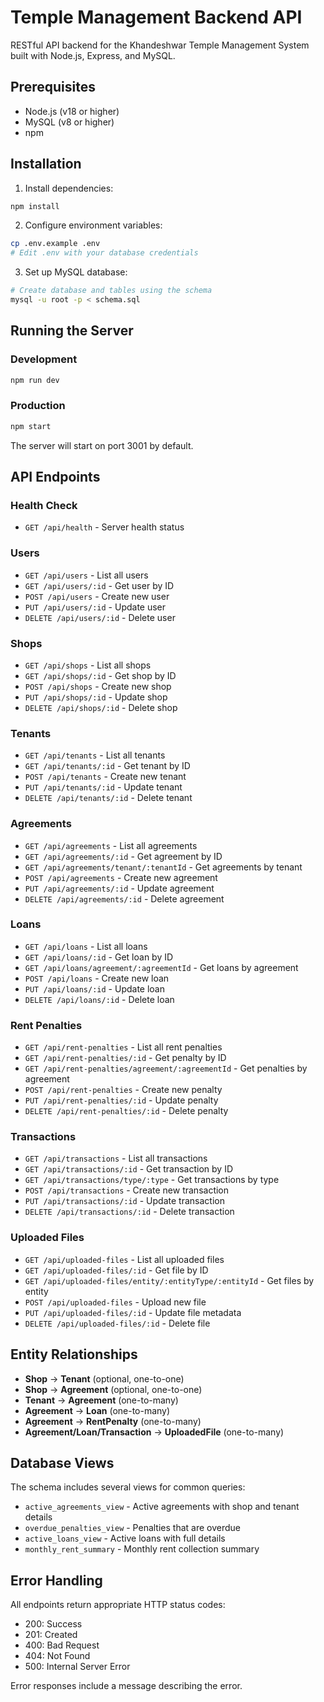 # Temple Management Backend API

RESTful API backend for the Khandeshwar Temple Management System built with Node.js, Express, and MySQL.

## Prerequisites

- Node.js (v18 or higher)
- MySQL (v8 or higher)
- npm

## Installation

1. Install dependencies:
```bash
npm install
```

2. Configure environment variables:
```bash
cp .env.example .env
# Edit .env with your database credentials
```

3. Set up MySQL database:
```bash
# Create database and tables using the schema
mysql -u root -p < schema.sql
```

## Running the Server

### Development
```bash
npm run dev
```

### Production
```bash
npm start
```

The server will start on port 3001 by default.

## API Endpoints

### Health Check
- `GET /api/health` - Server health status

### Users
- `GET /api/users` - List all users
- `GET /api/users/:id` - Get user by ID
- `POST /api/users` - Create new user
- `PUT /api/users/:id` - Update user
- `DELETE /api/users/:id` - Delete user

### Shops
- `GET /api/shops` - List all shops
- `GET /api/shops/:id` - Get shop by ID
- `POST /api/shops` - Create new shop
- `PUT /api/shops/:id` - Update shop
- `DELETE /api/shops/:id` - Delete shop

### Tenants
- `GET /api/tenants` - List all tenants
- `GET /api/tenants/:id` - Get tenant by ID
- `POST /api/tenants` - Create new tenant
- `PUT /api/tenants/:id` - Update tenant
- `DELETE /api/tenants/:id` - Delete tenant

### Agreements
- `GET /api/agreements` - List all agreements
- `GET /api/agreements/:id` - Get agreement by ID
- `GET /api/agreements/tenant/:tenantId` - Get agreements by tenant
- `POST /api/agreements` - Create new agreement
- `PUT /api/agreements/:id` - Update agreement
- `DELETE /api/agreements/:id` - Delete agreement

### Loans
- `GET /api/loans` - List all loans
- `GET /api/loans/:id` - Get loan by ID
- `GET /api/loans/agreement/:agreementId` - Get loans by agreement
- `POST /api/loans` - Create new loan
- `PUT /api/loans/:id` - Update loan
- `DELETE /api/loans/:id` - Delete loan

### Rent Penalties
- `GET /api/rent-penalties` - List all rent penalties
- `GET /api/rent-penalties/:id` - Get penalty by ID
- `GET /api/rent-penalties/agreement/:agreementId` - Get penalties by agreement
- `POST /api/rent-penalties` - Create new penalty
- `PUT /api/rent-penalties/:id` - Update penalty
- `DELETE /api/rent-penalties/:id` - Delete penalty

### Transactions
- `GET /api/transactions` - List all transactions
- `GET /api/transactions/:id` - Get transaction by ID
- `GET /api/transactions/type/:type` - Get transactions by type
- `POST /api/transactions` - Create new transaction
- `PUT /api/transactions/:id` - Update transaction
- `DELETE /api/transactions/:id` - Delete transaction

### Uploaded Files
- `GET /api/uploaded-files` - List all uploaded files
- `GET /api/uploaded-files/:id` - Get file by ID
- `GET /api/uploaded-files/entity/:entityType/:entityId` - Get files by entity
- `POST /api/uploaded-files` - Upload new file
- `PUT /api/uploaded-files/:id` - Update file metadata
- `DELETE /api/uploaded-files/:id` - Delete file

## Entity Relationships

- **Shop** → **Tenant** (optional, one-to-one)
- **Shop** → **Agreement** (optional, one-to-one)
- **Tenant** → **Agreement** (one-to-many)
- **Agreement** → **Loan** (one-to-many)
- **Agreement** → **RentPenalty** (one-to-many)
- **Agreement/Loan/Transaction** → **UploadedFile** (one-to-many)

## Database Views

The schema includes several views for common queries:
- `active_agreements_view` - Active agreements with shop and tenant details
- `overdue_penalties_view` - Penalties that are overdue
- `active_loans_view` - Active loans with full details
- `monthly_rent_summary` - Monthly rent collection summary

## Error Handling

All endpoints return appropriate HTTP status codes:
- 200: Success
- 201: Created
- 400: Bad Request
- 404: Not Found
- 500: Internal Server Error

Error responses include a message describing the error.